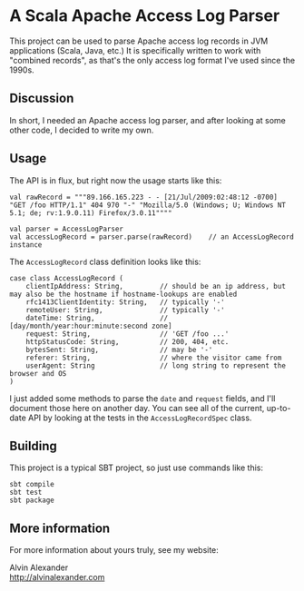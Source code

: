 # A Scala Apache Access Log Parser

This project can be used to parse Apache access log records in JVM applications (Scala,
Java, etc.) It is specifically written to work with "combined records", as that's
the only access log format I've used since the 1990s.


## Discussion

In short, I needed an Apache access log parser, and after looking at some other
code, I decided to write my own.


## Usage

The API is in flux, but right now the usage starts like this:

    val rawRecord = """89.166.165.223 - - [21/Jul/2009:02:48:12 -0700] "GET /foo HTTP/1.1" 404 970 "-" "Mozilla/5.0 (Windows; U; Windows NT 5.1; de; rv:1.9.0.11) Firefox/3.0.11""""
    
    val parser = AccessLogParser
    val accessLogRecord = parser.parse(rawRecord)    // an AccessLogRecord instance

The `AccessLogRecord` class definition looks like this:

    case class AccessLogRecord (
        clientIpAddress: String,         // should be an ip address, but may also be the hostname if hostname-lookups are enabled
        rfc1413ClientIdentity: String,   // typically '-'
        remoteUser: String,              // typically '-'
        dateTime: String,                // [day/month/year:hour:minute:second zone]
        request: String,                 // 'GET /foo ...'
        httpStatusCode: String,          // 200, 404, etc.
        bytesSent: String,               // may be '-'
        referer: String,                 // where the visitor came from
        userAgent: String                // long string to represent the browser and OS
    )

I just added some methods to parse the `date` and `request` fields, and I'll document those
here on another day. You can see all of the current, up-to-date API by looking at the tests 
in the `AccessLogRecordSpec` class.


## Building

This project is a typical SBT project, so just use commands like this:

    sbt compile
    sbt test
    sbt package


## More information

For more information about yours truly, see my website:

Alvin Alexander  
http://alvinalexander.com


